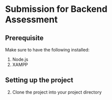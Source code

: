 # Submission for Backend Assessment

## Prerequisite

Make sure to have the following installed:

1. Node.js
1. XAMPP

## Setting up the project

2. Clone the project into your project directory
